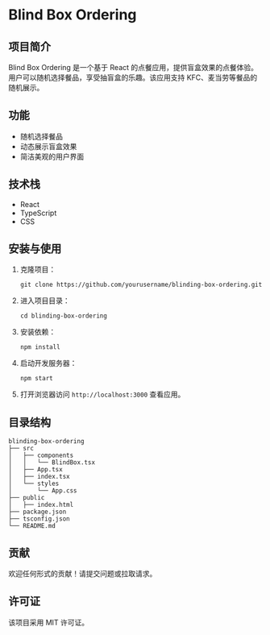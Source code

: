 # Blind Box Ordering

## 项目简介
Blind Box Ordering 是一个基于 React 的点餐应用，提供盲盒效果的点餐体验。用户可以随机选择餐品，享受抽盲盒的乐趣。该应用支持 KFC、麦当劳等餐品的随机展示。

## 功能
- 随机选择餐品
- 动态展示盲盒效果
- 简洁美观的用户界面

## 技术栈
- React
- TypeScript
- CSS

## 安装与使用

1. 克隆项目：
   ```
   git clone https://github.com/yourusername/blinding-box-ordering.git
   ```

2. 进入项目目录：
   ```
   cd blinding-box-ordering
   ```

3. 安装依赖：
   ```
   npm install
   ```

4. 启动开发服务器：
   ```
   npm start
   ```

5. 打开浏览器访问 `http://localhost:3000` 查看应用。

## 目录结构
```
blinding-box-ordering
├── src
│   ├── components
│   │   └── BlindBox.tsx
│   ├── App.tsx
│   ├── index.tsx
│   └── styles
│       └── App.css
├── public
│   ├── index.html
├── package.json
├── tsconfig.json
└── README.md
```

## 贡献
欢迎任何形式的贡献！请提交问题或拉取请求。

## 许可证
该项目采用 MIT 许可证。